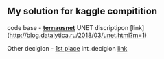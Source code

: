 ## My solution for kaggle compitition

code base  - [**ternausnet**](https://github.com/ternaus/TernausNet)
UNET discriptipon [link] (http://blog.datalytica.ru/2018/03/unet.html?m=1)

Other decigion - [1st place](https://www.kaggle.com/c/data-science-bowl-2018/discussion/54741)
int_decigion [link](https://github.com/snakers4/ds_bowl_2018)
